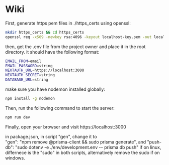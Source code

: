# Wiki


First, generate https pem files in ./https_certs using openssl:
```bash
mkdir https_certs && cd https_certs
openssl req -x509 -newkey rsa:4096 -keyout localhost-key.pem -out localhost.pem -days 365 -nodes
```

then, get the .env file from the project owner and place it in the root directory.
it should have the following format:
```bash
EMAIL_FROM=email
EMAIL_PASSWORD=string
NEXTAUTH_URL=https://localhost:3000
NEXTAUTH_SECRET=string
DATABASE_URL=string
```

make sure you have nodemon installed globally:
```bash
npm install -g nodemon
```
Then, run the following command to start the server:
```bash
npm run dev
```

Finally, open your browser and visit https://localhost:3000






in package.json, in script "gen", change it to  
"gen": "npm remove @prisma-client && sudo prisma generate",
and
"push-db": "sudo dotenv -e ./env/development.env -- prisma db push"
if on linux, differnece is the "sudo" in both scripts, alternatively remove the
sudo if on windows.
